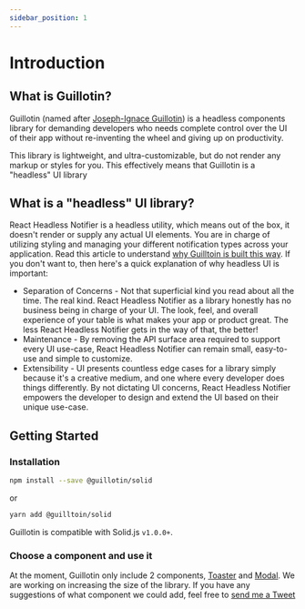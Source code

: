 ```yaml
---
sidebar_position: 1
---
```


# Introduction

## What is Guillotin?

Guillotin (named after [Joseph-Ignace Guillotin](https://en.wikipedia.org/wiki/Joseph-Ignace_Guillotin)) is a headless components library for demanding developers who needs complete control over the UI of their app without re-inventing the wheel and giving up on productivity.

This library is lightweight, and ultra-customizable, but do not render any markup or styles for you. This effectively means that Guillotin is a "headless" UI library

## What is a "headless" UI library?

React Headless Notifier is a headless utility, which means out of the box, it doesn't render or supply any actual UI elements. You are in charge of utilizing styling and managing your different notification types across your application. Read this article to understand [why Guilltoin is built this way](https://www.merrickchristensen.com/articles/headless-user-interface-components/). If you don't want to, then here's a quick explanation of why headless UI is important:

- Separation of Concerns - Not that superficial kind you read about all the time. The real kind. React Headless Notifier as a library honestly has no business being in charge of your UI. The look, feel, and overall experience of your table is what makes your app or product great. The less React Headless Notifier gets in the way of that, the better!
- Maintenance - By removing the API surface area required to support every UI use-case, React Headless Notifier can remain small, easy-to-use and simple to customize.
- Extensibility - UI presents countless edge cases for a library simply because it's a creative medium, and one where every developer does things differently. By not dictating UI concerns, React Headless Notifier empowers the developer to design and extend the UI based on their unique use-case.

## Getting Started

### Installation

```bash
npm install --save @guillotin/solid
```

or

```bash
yarn add @guilltoin/solid
```

Guillotin is compatible with Solid.js `v1.0.0+`.

### Choose a component and use it

At the moment, Guillotin only include 2 components, [Toaster](/docs/toaster) and [Modal](/docs/modal). We are working on increasing the size of the library. If you have any suggestions of what component we could add, feel free to [send me a Tweet](https://twitter.com/intent/tweet?original_referer=guillotin.recodable.io&text=I%20love%20Guillotin%20but%20we%20need%20a%20X%20component!%20@xstevenyung)
